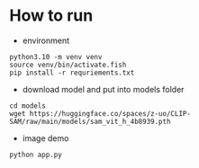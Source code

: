# How to run

* environment
```
python3.10 -m venv venv
source venv/bin/activate.fish
pip install -r requriements.txt
```
* download model and put into models folder
```
cd models
wget https://huggingface.co/spaces/z-uo/CLIP-SAM/raw/main/models/sam_vit_h_4b8939.pth
```
* image demo
```
python app.py
```